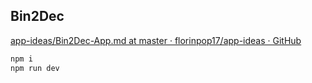 ## Bin2Dec

[app-ideas/Bin2Dec-App.md at master · florinpop17/app-ideas · GitHub](https://github.com/florinpop17/app-ideas/blob/master/Projects/1-Beginner/Bin2Dec-App.md)

```bash
npm i
npm run dev
```
